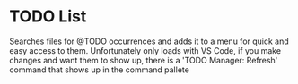 # TODO List

Searches files for @TODO occurrences and adds it to a menu for quick and easy access to them.
Unfortunately only loads with VS Code, if you make changes and want them to show up, there is a 'TODO Manager: Refresh' command that shows up in the command pallete

